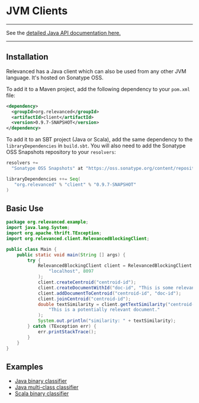 # JVM Clients

---

See the [detailed Java API documentation here.](../api/java_api.md)

---

## Installation

Relevanced has a Java client which can also be used from any other JVM language.  It's hosted on Sonatype OSS.

To add it to a Maven project, add the following dependency to your `pom.xml` file:
```xml
<dependency>
  <groupId>org.relevanced</groupId>
  <artifactId>client</artifactId>
  <version>0.9.7-SNAPSHOT</version>
</dependency>
```

To add it to an SBT project (Java or Scala), add the same dependency to the `libraryDependencies` in `build.sbt`.  You will also need to add the Sonatype OSS Snapshots repository to your `resolvers`:

```scala
resolvers +=
  "Sonatype OSS Snapshots" at "https://oss.sonatype.org/content/repositories/snapshots"

libraryDependencies ++= Seq(
   "org.relevanced" % "client" % "0.9.7-SNAPSHOT"
)

```

## Basic Use

```java
package org.relevanced.example;
import java.lang.System;
import org.apache.thrift.TException;
import org.relevanced.client.RelevancedBlockingClient;

public class Main {
    public static void main(String [] args) {
        try {
            RelevancedBlockingClient client = RelevancedBlockingClient.connect(
                "localhost", 8097
            );
            client.createCentroid("centroid-id");
            client.createDocumentWithId("doc-id", "This is some relevant text");
            client.addDocumentToCentroid("centroid-id", "doc-id");
            client.joinCentroid("centroid-id");
            double textSimilarity = client.getTextSimilarity("centroid-id",
                "This is a potentially relevant document."
            );
            System.out.println("similarity: " + textSimilarity);
        } catch (TException err) {
            err.printStackTrace();
        }
    }
}
```

## Examples

* [Java binary classifier](../examples/java-binary-classifier.md)
* [Java multi-class classifier](../examples/java-multiclass-classifier.md)
* [Scala binary classifier](../examples/scala-binary-classifier.md)

